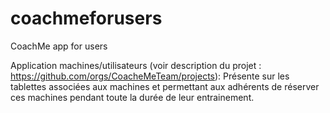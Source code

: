 # coachmeforusers
CoachMe app for users

Application machines/utilisateurs (voir description du projet : https://github.com/orgs/CoacheMeTeam/projects): Présente sur les tablettes associées aux machines et permettant aux adhérents de réserver ces machines pendant toute la durée de leur entrainement.
